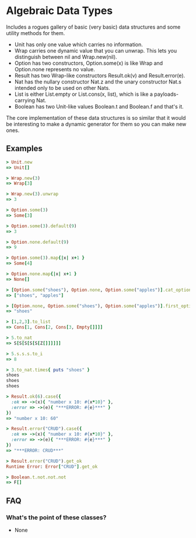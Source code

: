 # Algebraic Data Types

Includes a rogues gallery of basic (very basic) data structures and some
utility methods for them.

- Unit has only one value which carries no information.
- Wrap carries one dynamic value that you can unwrap. This lets you distinguish between nil and Wrap.new(nil).
- Option has two constructors, Option.some(x) is like Wrap and Option.none represents no value.
- Result has two Wrap-like constructors Result.ok(v) and Result.error(e).
- Nat has the nullary constructor Nat.z and the unary constructor Nat.s intended only to be used on other Nats.
- List is either List.empty or List.cons(x, list), which is like a payloads-carrying Nat.
- Boolean has two Unit-like values Boolean.t and Boolean.f and that's it.

The core implementation of these data structures is so similar that it would be
interesting to make a dynamic generator for them so you can make new ones.

## Examples

```ruby
> Unit.new
=> Unit[]

> Wrap.new(3)
=> Wrap[3]

> Wrap.new(3).unwrap
=> 3

> Option.some(3)
=> Some[3]

> Option.some(3).default(9)
=> 3

> Option.none.default(9)
=> 9

> Option.some(3).map{|x| x+1 }
=> Some[4]

> Option.none.map{|x| x+1 }
=> None[]

> [Option.some("shoes"), Option.none, Option.some("apples")].cat_options
=> ["shoes", "apples"]

> [Option.none, Option.some("shoes"), Option.some("apples")].first_option
=> "shoes"

> [1,2,3].to_list
=> Cons[1, Cons[2, Cons[3, Empty[]]]]

> 5.to_nat
=> S[S[S[S[S[Z[]]]]]]

> 5.s.s.s.to_i
=> 8

> 3.to_nat.times{ puts "shoes" }
shoes
shoes
shoes

> Result.ok(6).case({
  :ok => ->(x){ "number x 10: #{x*10}" },
  :error => ->(e){ "***ERROR: #{e}***" }
})
=> "number x 10: 60"

> Result.error("CRUD").case({
  :ok => ->(x){ "number x 10: #{x*10}" },
  :error => ->(e){ "***ERROR: #{e}***" }
})
=> "***ERROR: CRUD***"

> Result.error("CRUD").get_ok
Runtime Error: Error["CRUD"].get_ok

> Boolean.t.not.not.not
=> F[]
```

## FAQ

### What's the point of these classes?

- None
